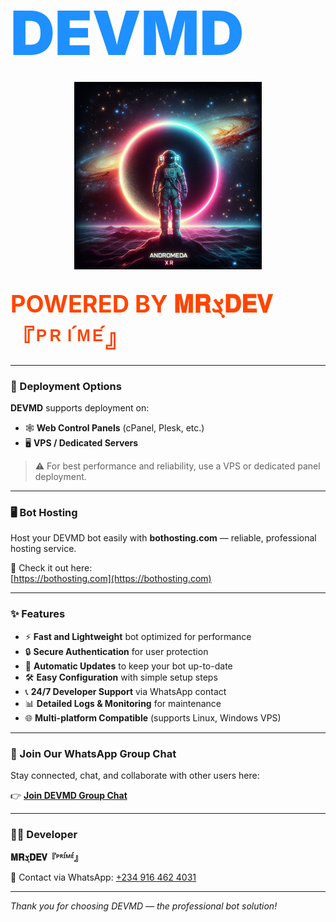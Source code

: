 # <span style="color:#1E90FF; font-size: 3.5em; font-weight: 900;">DEVMD</span>

<p align="center">
  <img src="assets/bot_image.jpg" alt="DEVMD Bot" width="300" />
</p>

## <span style="color:#FF4500; font-size: 1.8em;">POWERED BY <span style="font-family: 'Courier New', Courier, monospace;">𝐌𝐑ܮ𝐃𝐄𝐕『ᴾᴿᴵ́ᴹᴱ́』</span></span>

---

### 🚀 Deployment Options

**DEVMD** supports deployment on:

- 🕸️ **Web Control Panels** (cPanel, Plesk, etc.)  
- 🖥️ **VPS / Dedicated Servers**

> ⚠️ For best performance and reliability, use a VPS or dedicated panel deployment.

---

### 🖥️ Bot Hosting

Host your DEVMD bot easily with **bothosting.com** — reliable, professional hosting service.

🔗 Check it out here:  
[https://bothosting.com](https://bothosting.com)

---

### ✨ Features

- ⚡ **Fast and Lightweight** bot optimized for performance  
- 🔒 **Secure Authentication** for user protection  
- 🔄 **Automatic Updates** to keep your bot up-to-date  
- 🛠️ **Easy Configuration** with simple setup steps  
- 📞 **24/7 Developer Support** via WhatsApp contact  
- 📊 **Detailed Logs & Monitoring** for maintenance  
- 🌐 **Multi-platform Compatible** (supports Linux, Windows VPS)  

---

### 💬 Join Our WhatsApp Group Chat

Stay connected, chat, and collaborate with other users here:

👉 [**Join DEVMD Group Chat**](https://chat.whatsapp.com/LhkW0hPNyMEI3wIJqkJK8A?mode=ac_t)

---

### 👨‍💻 Developer

**𝐌𝐑ܮ𝐃𝐄𝐕『ᴾᴿᴵ́ᴹᴱ́』**

📱 Contact via WhatsApp: [ +234 916 462 4031 ](https://wa.me/2349164624031)

---

*Thank you for choosing DEVMD — the professional bot solution!*
